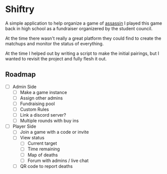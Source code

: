 # Shiftry

A simple application to help organize a game of [assassin](https://en.wikipedia.org/wiki/Assassin_(game))
I played this game back in high school as a fundraiser organizered by the student
council. 

At the time there wasn't really a great platform they could find to create the matchups
and monitor the status of everything. 

At the time I helped out by writing a script to make the initial pairings, but
I wanted to revisit the project and fully flesh it out. 

## Roadmap

- [ ] Admin Side
    - [ ] Make a game instance
    - [ ] Assign other admins
    - [ ] Fundraising pool
    - [ ] Custom Rules
    - [ ] Link a discord server?
    - [ ] Multiple rounds with buy ins
- [ ] Player Side
    - [ ] Join a game with a code or invite
    - [ ] View status 
        - [ ] Current target
        - [ ] Time remaining
        - [ ] Map of deaths
        - [ ] Forum with admins / live chat 
    - [ ] QR code to report deaths
